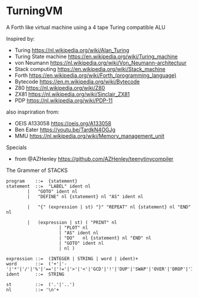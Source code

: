 # TurningVM
A Forth like virtual machine using a 4 tape Turing compatible ALU


Inspired by:
- Turing https://nl.wikipedia.org/wiki/Alan_Turing
- Turing State machine https://en.wikipedia.org/wiki/Turing_machine
- von Neumann https://nl.wikipedia.org/wiki/Von_Neumann-architectuur
- Stack computing https://en.wikipedia.org/wiki/Stack_machine
- Forth https://en.wikipedia.org/wiki/Forth_(programming_language)
- Bytecode https://en.m.wikipedia.org/wiki/Bytecode 
- Z80 https://nl.wikipedia.org/wiki/Z80
- ZX81 https://nl.wikipedia.org/wiki/Sinclair_ZX81
- PDP https://nl.wikipedia.org/wiki/PDP-11

also inspriration from:
- OEIS A133058 https://oeis.org/A133058 
- Ben Eater https://youtu.be/TardkN4OGJg
- MMU https://nl.wikipedia.org/wiki/Memory_management_unit

Specials
- from @AZHenley https://github.com/AZHenley/teenytinycompiler 

The Grammer of STACKS

    program    ::=	{statement}
    statement  ::=  "LABEL" ident nl
            |   "GOTO" ident nl
            |   "DEFINE" nl {statement} nl "AS" ident nl

            |   "{" (expression | st) "}" "REPEAT" nl {statement} nl "END" nl	   
    
            |   (expression | st) ( "PRINT" nl
                        | "PLOT" nl
                        | "AS" ident nl
                        | "DO"   nl {statement} nl "END" nl
                        | "GOTO" ident nl
                        | nl )
                        
    expression ::=	(INTEGER | STRING | word | ident)+
    word       ::=	('+'|'-'|'*'|'/'|'%'|'=='|'!='|'>'|'<'|'GCD'|'!'|'DUP'|'SWAP'|'OVER'|'DROP'|'INPUT'|'RAWIN')
    ident      ::=	STRING

    st         ::=	('.'|'..')
    nl         ::= '\n'+